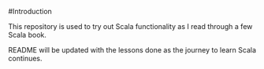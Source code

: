 #Introduction

This repository is used to try out Scala functionality as I read through a few Scala book.

README will be updated with the lessons done as the journey to learn Scala continues.
